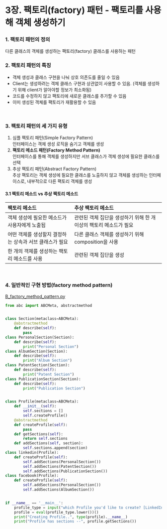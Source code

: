 # 3장. 팩토리(factory) 패턴 - 팩토리를 사용해 객체 생성하기  
### 1. 팩토리 패턴의 정의  
다른 클래스의 객체를 생성하는 팩토리(factory) 클래스를 사용하는 패턴
<br>


### 2. 팩토리 패턴의 특징  
- 객체 생성과 클래스 구현을 나눠 상호 의존도를 줄일 수 있음
- Client는 생성하려는 객체 클래스 구현과 상관없이 사용할 수 있음. (객체를 생성하기 위해 client가 알아야할 정보가 최소화됨)
- 코드를 수정하지 않고 팩토리에 새로운 클래스를 추가할 수 있음
- 이미 생성된 객체를 팩토리가 재활용할 수 있음
<br>


### 3. 팩토리 패턴의 세 가지 유형  
1. 심플 팩토리 패턴(Simple Factory Pattern) \
인터페이스는 객체 생성 로직을 숨기고 객체를 생성
2. **팩토리 메소드 패턴(Factory Method Pattern)** \
인터페이스를 통해 객체를 생성하지만 서브 클래스가 객체 생성에 필요한 클래스를 선택
3. 추상 팩토리 패턴(Abstract Factory Pattern) \
추상 팩토리는 객체 생성에 필요한 클래스를 노출하지 않고 객체를 생성하는 인터페이스로, 내부적으로 다른 팩토리 객체를 생성

#### 3.1 팩토리 메소드 vs 추상 팩토리 메소드
|팩토리 메소드|추상 팩토리 메소드|
|:---|:---|
|객체 생성에 필요한 메소드가 사용자에게 노출됨|관련된 객체 집단을 생성하기 위해 한 개 이상의 팩토리 메소드가 필요|
|어떤 객체를 생성할지 결정하는 상속과 서브 클래스가 필요|다른 클래스 객체를 생성하기 위해 composition을 사용|
|한 개의 객체를 생성하는 팩토리 메소드를 사용|관련된 객체 집단을 생성|

<br>


### 4. 일반적인 구현 방법(factory method pattern)
[B_factory_method_pattern.py](/3장.%20팩토리%20패턴%20-%20팩토리를%20사용해%20객체%20생성하기/B_factory_method_pattern.py)

```python
from abc import ABCMeta, abstractmethod


class Section(metaclass=ABCMeta):
    @abstractmethod
    def describe(self):
        pass
class PersonalSection(Section):
    def describe(self):
        print("Personal Section")
class AlbumSection(Section):
    def describe(self):
        print("Album Section")
class PatentSection(Section):
    def describe(self):
        print("Patent Section")
class PublicationSection(Section):
    def describe(self):
        print("Publication Section")


class Profile(metaclass=ABCMeta):
    def __init__(self):
        self.sections = []
        self.createProfile()
    @abstractmethod
    def createProfile(self):
        pass
    def getSections(self):
        return self.sections
    def addSections(self, section):
        self.sections.append(section)
class linkedin(Profile):
    def createProfile(self):
        self.addSections(PersonalSection())
        self.addSections(PatentSection())
        self.addSections(PublicationSection())
class facebook(Profile):
    def createProfile(self):
        self.addSections(PersonalSection())
        self.addSections(AlbumSection())


if __name__ == '__main__':
    profile_type = input("which Profile you'd like to create? [LinkedIn or FaceBook]")
    profile = eval(profile_type.lower())()
    print("Creating Profile..", type(profile).__name__)
    print("Profile has sections --", profile.getSections())
```
